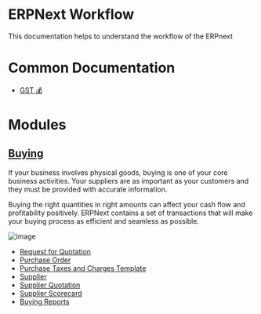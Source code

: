 # ERPNext Workflow

This documentation helps to understand the workflow of the ERPnext

# Common Documentation
* [GST 💰](docs/gst.md)

# Modules
## [Buying](https://docs.erpnext.com/docs/v14/user/manual/en/buying)

If your business involves physical goods, buying is one of your core business activities. Your suppliers are as important as your customers and they must be provided with accurate information.

Buying the right quantities in right amounts can affect your cash flow and profitability positively. ERPNext contains a set of transactions that will make your buying process as efficient and seamless as possible.

![image](https://github.com/Antony-M1/erp-workflow/assets/96291963/ec5f6a69-655c-4f21-b805-615c49e73a5d)


* [Request for Quotation](https://docs.erpnext.com/docs/user/manual/en/request-for-quotation)
* [Purchase Order](https://docs.erpnext.com/docs/user/manual/en/purchase-order)
* [Purchase Taxes and Charges Template](https://docs.erpnext.com/docs/user/manual/en/purchase-taxes-and-charges-template)
* [Supplier](https://docs.erpnext.com/docs/user/manual/en/supplier)
* [Supplier Quotation](https://docs.erpnext.com/docs/user/manual/en/supplier-quotation)
* [Supplier Scorecard](https://docs.erpnext.com/docs/user/manual/en/supplier-scorecard)
* [Buying Reports](https://docs.erpnext.com/docs/user/manual/en/buying_reports)

